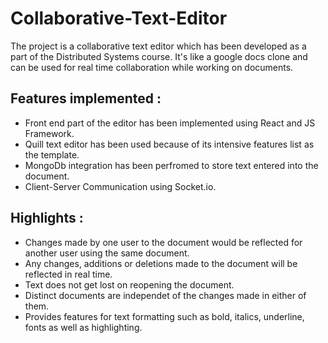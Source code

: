 # Collaborative-Text-Editor

The project is a collaborative text editor which has been developed as a part of the Distributed Systems course. It's like a google docs clone and can be used for real time collaboration while working on documents.

## Features implemented :

* Front end part of the editor has been implemented using React and JS Framework.
* Quill text editor has been used because of its intensive features list as the template.
* MongoDb integration has been perfromed to store text entered into the document.
* Client-Server Communication using Socket.io.

## Highlights :

* Changes made by one user to the document would be reflected for another user using the same document.
* Any changes, additions or deletions made to the document will be reflected in real time.
* Text does not get lost on reopening the document.
* Distinct documents are independet of the changes made in either of them.
* Provides features for text formatting such as bold, italics, underline, fonts as well as highlighting.
